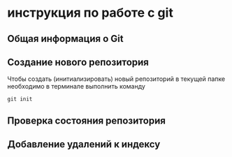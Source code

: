 # инструкция по работе с git

## Общая информация о Git

## Создание нового репозитория

Чтобы создать (инитиализировать) новый репозиторий в текущей папке необходимо в терминале выполнить команду

    git init

## Проверка состояния репозитория

## Добавление удалений к индексу

